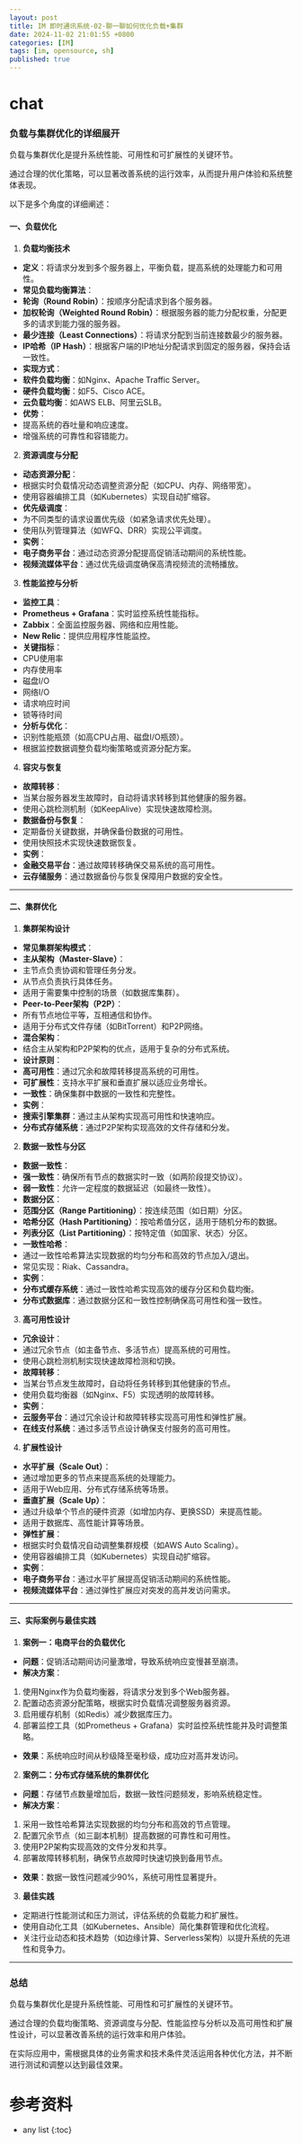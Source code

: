 ```yaml
---
layout: post
title: IM 即时通讯系统-02-聊一聊如何优化负载+集群
date: 2024-11-02 21:01:55 +0800
categories: [IM]
tags: [im, opensource, sh]
published: true
---
```


# chat

### 负载与集群优化的详细展开

负载与集群优化是提升系统性能、可用性和可扩展性的关键环节。

通过合理的优化策略，可以显著改善系统的运行效率，从而提升用户体验和系统整体表现。

以下是多个角度的详细阐述：

#### 一、负载优化

1. **负载均衡技术**
- **定义**：将请求分发到多个服务器上，平衡负载，提高系统的处理能力和可用性。
- **常见负载均衡算法**：
- **轮询（Round Robin）**：按顺序分配请求到各个服务器。
- **加权轮询（Weighted Round Robin）**：根据服务器的能力分配权重，分配更多的请求到能力强的服务器。
- **最少连接（Least Connections）**：将请求分配到当前连接数最少的服务器。
- **IP哈希（IP Hash）**：根据客户端的IP地址分配请求到固定的服务器，保持会话一致性。
- **实现方式**：
- **软件负载均衡**：如Nginx、Apache Traffic Server。
- **硬件负载均衡**：如F5、Cisco ACE。
- **云负载均衡**：如AWS ELB、阿里云SLB。
- **优势**：
- 提高系统的吞吐量和响应速度。
- 增强系统的可靠性和容错能力。

2. **资源调度与分配**
- **动态资源分配**：
- 根据实时负载情况动态调整资源分配（如CPU、内存、网络带宽）。
- 使用容器编排工具（如Kubernetes）实现自动扩缩容。
- **优先级调度**：
- 为不同类型的请求设置优先级（如紧急请求优先处理）。
- 使用队列管理算法（如WFQ、DRR）实现公平调度。
- **实例**：
- **电子商务平台**：通过动态资源分配提高促销活动期间的系统性能。
- **视频流媒体平台**：通过优先级调度确保高清视频流的流畅播放。

3. **性能监控与分析**
- **监控工具**：
- **Prometheus + Grafana**：实时监控系统性能指标。
- **Zabbix**：全面监控服务器、网络和应用性能。
- **New Relic**：提供应用程序性能监控。
- **关键指标**：
- CPU使用率
- 内存使用率
- 磁盘I/O
- 网络I/O
- 请求响应时间
- 锁等待时间
- **分析与优化**：
- 识别性能瓶颈（如高CPU占用、磁盘I/O瓶颈）。
- 根据监控数据调整负载均衡策略或资源分配方案。

4. **容灾与恢复**
- **故障转移**：
- 当某台服务器发生故障时，自动将请求转移到其他健康的服务器。
- 使用心跳检测机制（如KeepAlive）实现快速故障检测。
- **数据备份与恢复**：
- 定期备份关键数据，并确保备份数据的可用性。
- 使用快照技术实现快速数据恢复。
- **实例**：
- **金融交易平台**：通过故障转移确保交易系统的高可用性。
- **云存储服务**：通过数据备份与恢复保障用户数据的安全性。

---

#### 二、集群优化

1. **集群架构设计**
- **常见集群架构模式**：
- **主从架构（Master-Slave）**：
- 主节点负责协调和管理任务分发。
- 从节点负责执行具体任务。
- 适用于需要集中控制的场景（如数据库集群）。
- **Peer-to-Peer架构（P2P）**：
- 所有节点地位平等，互相通信和协作。
- 适用于分布式文件存储（如BitTorrent）和P2P网络。
- **混合架构**：
- 结合主从架构和P2P架构的优点，适用于复杂的分布式系统。
- **设计原则**：
- **高可用性**：通过冗余和故障转移提高系统的可用性。
- **可扩展性**：支持水平扩展和垂直扩展以适应业务增长。
- **一致性**：确保集群中数据的一致性和完整性。
- **实例**：
- **搜索引擎集群**：通过主从架构实现高可用性和快速响应。
- **分布式存储系统**：通过P2P架构实现高效的文件存储和分发。

2. **数据一致性与分区**
- **数据一致性**：
- **强一致性**：确保所有节点的数据实时一致（如两阶段提交协议）。
- **弱一致性**：允许一定程度的数据延迟（如最终一致性）。
- **数据分区**：
- **范围分区（Range Partitioning）**：按连续范围（如日期）分区。
- **哈希分区（Hash Partitioning）**：按哈希值分区，适用于随机分布的数据。
- **列表分区（List Partitioning）**：按特定值（如国家、状态）分区。
- **一致性哈希**：
- 通过一致性哈希算法实现数据的均匀分布和高效的节点加入/退出。
- 常见实现：Riak、Cassandra。
- **实例**：
- **分布式缓存系统**：通过一致性哈希实现高效的缓存分区和负载均衡。
- **分布式数据库**：通过数据分区和一致性控制确保高可用性和强一致性。

3. **高可用性设计**
- **冗余设计**：
- 通过冗余节点（如主备节点、多活节点）提高系统的可用性。
- 使用心跳检测机制实现快速故障检测和切换。
- **故障转移**：
- 当某台节点发生故障时，自动将任务转移到其他健康的节点。
- 使用负载均衡器（如Nginx、F5）实现透明的故障转移。
- **实例**：
- **云服务平台**：通过冗余设计和故障转移实现高可用性和弹性扩展。
- **在线支付系统**：通过多活节点设计确保支付服务的高可用性。

4. **扩展性设计**
- **水平扩展（Scale Out）**：
- 通过增加更多的节点来提高系统的处理能力。
- 适用于Web应用、分布式存储系统等场景。
- **垂直扩展（Scale Up）**：
- 通过升级单个节点的硬件资源（如增加内存、更换SSD）来提高性能。
- 适用于数据库、高性能计算等场景。
- **弹性扩展**：
- 根据实时负载情况自动调整集群规模（如AWS Auto Scaling）。
- 使用容器编排工具（如Kubernetes）实现自动扩缩容。
- **实例**：
- **电子商务平台**：通过水平扩展提高促销活动期间的系统性能。
- **视频流媒体平台**：通过弹性扩展应对突发的高并发访问需求。

---

#### 三、实际案例与最佳实践

1. **案例一：电商平台的负载优化**
- **问题**：促销活动期间访问量激增，导致系统响应变慢甚至崩溃。
- **解决方案**：
1. 使用Nginx作为负载均衡器，将请求分发到多个Web服务器。
2. 配置动态资源分配策略，根据实时负载情况调整服务器资源。
3. 启用缓存机制（如Redis）减少数据库压力。
4. 部署监控工具（如Prometheus + Grafana）实时监控系统性能并及时调整策略。
- **效果**：系统响应时间从秒级降至毫秒级，成功应对高并发访问。

2. **案例二：分布式存储系统的集群优化**
- **问题**：存储节点数量增加后，数据一致性问题频发，影响系统稳定性。
- **解决方案**：
1. 采用一致性哈希算法实现数据的均匀分布和高效的节点管理。
2. 配置冗余节点（如三副本机制）提高数据的可靠性和可用性。
3. 使用P2P架构实现高效的文件分发和共享。
4. 部署故障转移机制，确保节点故障时快速切换到备用节点。
- **效果**：数据一致性问题减少90%，系统可用性显著提升。

3. **最佳实践**
- 定期进行性能测试和压力测试，评估系统的负载能力和扩展性。
- 使用自动化工具（如Kubernetes、Ansible）简化集群管理和优化流程。
- 关注行业动态和技术趋势（如边缘计算、Serverless架构）以提升系统的先进性和竞争力。

---

### 总结

负载与集群优化是提升系统性能、可用性和可扩展性的关键环节。

通过合理的负载均衡策略、资源调度与分配、性能监控与分析以及高可用性和扩展性设计，可以显著改善系统的运行效率和用户体验。

在实际应用中，需根据具体的业务需求和技术条件灵活运用各种优化方法，并不断进行测试和调整以达到最佳效果。


# 参考资料

* any list
{:toc}